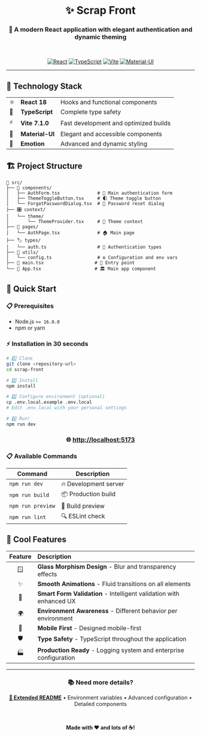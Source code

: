 <div align="center">

# ✨ Scrap Front

### 🔐 A modern React application with elegant authentication and dynamic theming

<br>

[![React](https://img.shields.io/badge/React-18-61DAFB?style=for-the-badge&logo=react&logoColor=white)](https://reactjs.org/)
[![TypeScript](https://img.shields.io/badge/TypeScript-5.0-3178C6?style=for-the-badge&logo=typescript&logoColor=white)](https://www.typescriptlang.org/)
[![Vite](https://img.shields.io/badge/Vite-7.1.0-646CFF?style=for-the-badge&logo=vite&logoColor=white)](https://vitejs.dev/)
[![Material-UI](https://img.shields.io/badge/Material_UI-7.3.1-0081CB?style=for-the-badge&logo=mui&logoColor=white)](https://mui.com/)

</div>

---

## 🚀 **Technology Stack**

<table>
<tr>
<td>⚛️</td>
<td><strong>React 18</strong></td>
<td>Hooks and functional components</td>
</tr>
<tr>
<td>🔷</td>
<td><strong>TypeScript</strong></td>
<td>Complete type safety</td>
</tr>
<tr>
<td>⚡</td>
<td><strong>Vite 7.1.0</strong></td>
<td>Fast development and optimized builds</td>
</tr>
<tr>
<td>🎨</td>
<td><strong>Material-UI</strong></td>
<td>Elegant and accessible components</td>
</tr>
<tr>
<td>💅</td>
<td><strong>Emotion</strong></td>
<td>Advanced and dynamic styling</td>
</tr>
</table>

## 🏗️ **Project Structure**

```
📁 src/
├── 🧩 components/
│   ├── AuthForm.tsx              # 🔐 Main authentication form
│   ├── ThemeToggleButton.tsx     # 🌓 Theme toggle button
│   └── ForgotPasswordDialog.tsx  # 🔄 Password reset dialog
├── 🎛️ context/
│   └── theme/
│       └── ThemeProvider.tsx     # 🎨 Theme context
├── 📄 pages/
│   └── AuthPage.tsx              # 🏠 Main page
├── 🏷️ types/
│   └── auth.ts                   # 📝 Authentication types
├── 🔧 utils/
│   └── config.ts                 # ⚙️ Configuration and env vars
├── 🚀 main.tsx                   # 🎯 Entry point
└── 📱 App.tsx                    # 🏛️ Main app component
```

## 🚦 **Quick Start**

### 📋 **Prerequisites**
- Node.js `>= 16.0.0`
- npm or yarn

### ⚡ **Installation in 30 seconds**

```bash
# 1️⃣ Clone
git clone <repository-url>
cd scrap-front

# 2️⃣ Install
npm install

# 3️⃣ Configure environment (optional)
cp .env.local.example .env.local
# Edit .env.local with your personal settings

# 4️⃣ Run!
npm run dev
```

<div align="center">

### 🌐 **[http://localhost:5173](http://localhost:5173)**

</div>

### 📋 **Available Commands**

| Command | Description |
|---------|-------------|
| `npm run dev` | 🔥 Development server |
| `npm run build` | 📦 Production build |
| `npm run preview` | 👀 Build preview |
| `npm run lint` | 🔍 ESLint check |

## 🎨 **Cool Features**

<div align="center">

| Feature | Description |
|:-------:|:------------|
| 🪟 | **Glass Morphism Design** - Blur and transparency effects |
| ✨ | **Smooth Animations** - Fluid transitions on all elements |
| 🧠 | **Smart Form Validation** - Intelligent validation with enhanced UX |
| 🌍 | **Environment Awareness** - Different behavior per environment |
| 📱 | **Mobile First** - Designed mobile-first |
| 🛡️ | **Type Safety** - TypeScript throughout the application |
| 🏭 | **Production Ready** - Logging system and enterprise configuration |

</div>

---

<div align="center">

### 📚 **Need more details?**

**[📖 Extended README](./README_extended.md)** • Environment variables • Advanced configuration • Detailed components

<br>

**Made with ❤️ and lots of ☕!**

</div>
